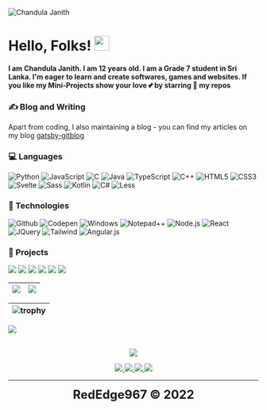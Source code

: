 ![Chandula Janith](https://user-images.githubusercontent.com/91379432/150557985-1cc05674-2a87-4061-a0bb-3391dab5896d.png)

# Hello, Folks! <img src="https://raw.githubusercontent.com/MartinHeinz/MartinHeinz/master/wave.gif" width="30px">
#### I am Chandula Janith. I am 12 years old. I am a Grade 7 student in Sri Lanka. I'm eager to learn and create softwares, games and websites. If you like my Mini-Projects show your love 💕 by starring 🌟 my repos

### ✍️ Blog and Writing
Apart from coding, I also maintaining a blog - you can find my articles on my blog [gatsby-gitblog](https://gatsby-gitblog.vercel.app)

### 💻 Languages

![Python](https://img.shields.io/badge/-Python-000?&logo=Python)
![JavaScript](https://img.shields.io/badge/-JavaScript-000?&logo=JavaScript)
![C](https://img.shields.io/badge/-C-000?&logo=C)
![Java](https://img.shields.io/badge/-Java-000?&logo=Java&logoColor=007396)
![TypeScript](https://img.shields.io/badge/-TypeScript-000?&logo=TypeScript)
![C++](https://img.shields.io/badge/-C++-000?&logo=c%2b%2b&logoColor=00599C)
![HTML5](https://img.shields.io/badge/-html5-000?&logo=html5)
![CSS3](https://img.shields.io/badge/-css3-000?&logo=css3)
![Svelte](https://img.shields.io/badge/-Svelte-000?&logo=Svelte)
![Sass](https://img.shields.io/badge/-Sass-000?&logo=Sass)
![Kotlin](https://img.shields.io/badge/-Kotlin-000?&logo=Kotlin)
![C#](https://img.shields.io/badge/-Csharp-000?&logo=Csharp)
![Less](https://img.shields.io/badge/-Less-000?&logo=Less)

### 🔧 Technologies

![Github](https://img.shields.io/badge/-Github-000?&logo=Github&logoColor=F90)
![Codepen](https://img.shields.io/badge/-Codepen-000?&logo=Codepen)
![Windows](https://img.shields.io/badge/-Windows-000?&logo=Windows)
![Notepad++](https://img.shields.io/badge/-Notepad++-000?&logo=Notepadplusplus)
![Node.js](https://img.shields.io/badge/-Node.js-000?&logo=node.js)
![React](https://img.shields.io/badge/-React-000?&logo=React)
![JQuery](https://img.shields.io/badge/-JQuery-000?&logo=JQuery)
![Tailwind](https://img.shields.io/badge/-Tailwindcss-000?&logo=TailwindCSS)
![Angular.js](https://img.shields.io/badge/-Angular.js-000?&logo=angularjs)

### 📂 Projects

[![](https://img.shields.io/badge/-📱%20My%20Website-000)](https://github.com/RedEdge967/RedEdge967.github.io)
[![](https://img.shields.io/badge/-💻%20Macos%20Web-000)](https://github.com/RedEdge967/Macos-CSS)
[![](https://img.shields.io/badge/-🖥️%20Win11%20Web-000)](https://github.com/win11-web)
[![](https://img.shields.io/badge/-📝%20Micro%20code%20editor-000)](https://github.com/RedEdge967/micro-code-editor)
[![](https://img.shields.io/badge/-⌨️%20Keyboard%20Hero-000)](https://github.com/RedEdge967/Keyboard-Hero)
[![](https://img.shields.io/badge/-🕷️%20Spider%20Man-000)](https://github.com/RedEdge967/Spider-Man)

|![](https://github-readme-stats.vercel.app/api?username=RedEdge967&&show_icons=true&theme=radical)|![](https://github-readme-stats.vercel.app/api/top-langs/?username=RedEdge967&layout=compact&theme=radical&langs_count=10)|
|-|-|

|![trophy](https://github-profile-trophy.vercel.app/?username=RedEdge967&theme=radical&row=1&column=6)|
|-|

![](https://activity-graph.herokuapp.com/graph?username=RedEdge967&theme=redical)

<p align="center">
<br>
<img src="https://komarev.com/ghpvc/?username=RedEdge967&color=red">
</p>
<p align="center">
  <a href= "https://github.com/RedEdge967">
    <img src="https://img.icons8.com/ios-glyphs/30/fa314a/github.png"/>
  </a>
  <a href= "https://www.linkedin.com/in/chandula-janith-is-here/">
    <img src="https://img.icons8.com/ios-glyphs/30/fa314a/linkedin.png"/>
  </a>
  <a href= "https://RedEdge967.github.io">
    <img src="https://img.icons8.com/ios-glyphs/30/fa314a/internet--v1.png"/>
  </a>
  <a href="mailto:janithc967@gmail.com">
    <img src="https://img.icons8.com/ios-glyphs/30/fa314a/new-post.png"/>
  </a>
 
-----

<div align="center">
   <strong>
   <font size="+2" style="font">
   RedEdge967 © 2022
   </font>
   </strong>
</div>
